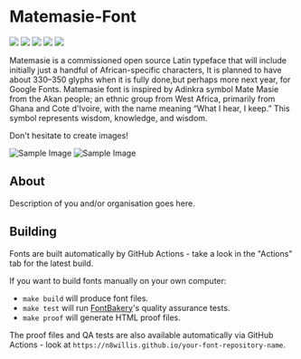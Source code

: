 # Matemasie-Font

[![][Fontbakery]](https://n8willis.github.io/Matemasie-Font/fontbakery/fontbakery-report.html)
[![][Universal]](https://n8willis.github.io/Matemasie-Font/fontbakery/fontbakery-report.html)
[![][GF Profile]](https://n8willis.github.io/Matemasie-Font/fontbakery/fontbakery-report.html)
[![][Outline Correctness]](https://n8willis.github.io/Matemasie-Font/fontbakery/fontbakery-report.html)
[![][Shaping]](https://n8willis.github.io/Matemasie-Font/fontbakery/fontbakery-report.html)

[Fontbakery]: https://img.shields.io/endpoint?url=https%3A%2F%2Fraw.githubusercontent.com%2Fn8willis%2FMatemasie-Font%2Fgh-pages%2Fbadges%2Foverall.json
[GF Profile]: https://img.shields.io/endpoint?url=https%3A%2F%2Fraw.githubusercontent.com%2Fn8willis%2FMatemasie-Font%2Fgh-pages%2Fbadges%2FGoogleFonts.json
[Outline Correctness]: https://img.shields.io/endpoint?url=https%3A%2F%2Fraw.githubusercontent.com%2Fn8willis%2FMatemasie-Font%2Fgh-pages%2Fbadges%2FOutlineCorrectnessChecks.json
[Shaping]: https://img.shields.io/endpoint?url=https%3A%2F%2Fraw.githubusercontent.com%2Fn8willis%2FMatemasie-Font%2Fgh-pages%2Fbadges%2FShapingChecks.json
[Universal]: https://img.shields.io/endpoint?url=https%3A%2F%2Fraw.githubusercontent.com%2Fn8willis%2FMatemasie-Font%2Fgh-pages%2Fbadges%2FUniversal.json

Matemasie is a commissioned open source Latin typeface that will include initially just a handful of African-specific characters, It is planned to have about 330–350 glyphs when it is fully done,but perhaps more next year, for Google Fonts.
Matemasie font is inspired by  Adinkra symbol Mate Masie from the Akan people; an ethnic group from West Africa, primarily from Ghana and Cote d'Ivoire, with the name meaning “What I hear, I keep.” This symbol represents wisdom, knowledge, and wisdom.

Don't hesitate to create images!

![Sample Image](documentation/image1.png)
![Sample Image](documentation/image2.png)

## About

Description of you and/or organisation goes here.

## Building

Fonts are built automatically by GitHub Actions - take a look in the "Actions" tab for the latest build.

If you want to build fonts manually on your own computer:

* `make build` will produce font files.
* `make test` will run [FontBakery](https://github.com/googlefonts/fontbakery)'s quality assurance tests.
* `make proof` will generate HTML proof files.

The proof files and QA tests are also available automatically via GitHub Actions - look at `https://n8willis.github.io/your-font-repository-name`.

